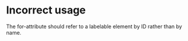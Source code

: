 # Incorrect <label for=..> usage

The for-attribute should refer to a labelable element by ID rather than by name.
